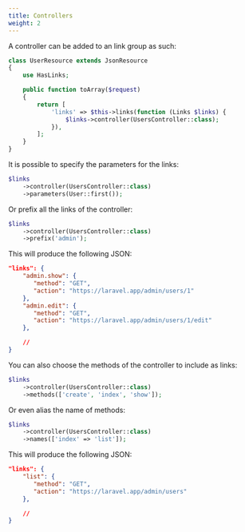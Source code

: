 ```yaml
---
title: Controllers
weight: 2
---
```


A controller can be added to an link group as such:

``` php
class UserResource extends JsonResource
{
    use HasLinks;

    public function toArray($request)
    {
        return [
            'links' => $this->links(function (Links $links) {
                $links->controller(UsersController::class);
            }),
        ];
    }
}
```

It is possible to specify the parameters for the links:

```php
$links
    ->controller(UsersController::class)
    ->parameters(User::first());
```

Or prefix all the links of the controller:

```php
$links
    ->controller(UsersController::class)
    ->prefix('admin');
```

This will produce the following JSON:

``` json
"links": {
    "admin.show": {
       "method": "GET",
       "action": "https://laravel.app/admin/users/1"
    },
    "admin.edit": {
       "method": "GET",
       "action": "https://laravel.app/admin/users/1/edit"
    },

    //
}
```

You can also choose the methods of the controller to include as links:

```php
$links
    ->controller(UsersController::class)
    ->methods(['create', 'index', 'show']);
```

Or even alias the name of methods:

```php
$links
    ->controller(UsersController::class)
    ->names(['index' => 'list']);
```

This will produce the following JSON:

``` json
"links": {
    "list": {
       "method": "GET",
       "action": "https://laravel.app/admin/users"
    },

    //
}
```
